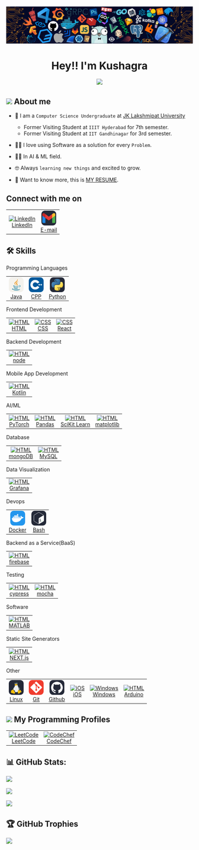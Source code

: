 ![Header](./src/encabezamiento.png)

<h1 align="center">Hey!! I'm Kushagra</h1>
<p align="center">
  <a href="https://github.com/DenverCoder1/readme-typing-svg"><img src="https://readme-typing-svg.herokuapp.com?font=Time+New+Roman&color=%23C8BE25&size=25&center=true&vCenter=true&width=600&height=100&lines=Computer+Science+Student;Always+trying+new+stuff!!;Love+Coding;MERN+Stack"></a>
</p>


## <picture><img src = "https://github.com/7oSkaaa/7oSkaaa/blob/main/Images/about_me.gif?raw=true" width = 30px></picture> About me

- :school: I am a `Computer Science Undergraduate` at [JK Lakshmipat University](https://jklu.edu.in/)
	- Former Visiting Student at `IIIT Hyderabad` for 7th semester.
	- Former Visiting Student at `IIT Gandhinagar` for 3rd semester.

- :technologist: I love using Software as a solution for every `Problem`.
- :student: In AI & ML field.
- :nerd_face: Always `learning new things` and excited to grow.
- :thinking: Want to know more, this is [MY RESUME](./src/Kushagra_Gupta_Resume.pdf).
<!-- - :computer: I am a competitive programmer at `Codechef`, `Leetcode`. -->

## Connect with me on

<table>
	<td align="center">
		<a href="https://www.linkedin.com/in/spybeast/" target="_blank" rel="noreferrer">
			<img src="https://raw.githubusercontent.com/maurodesouza/profile-readme-generator/master/src/assets/icons/social/linkedin/default.svg" alt="LinkedIn" width="40" height="40"/>
			<br/>LinkedIn
		</a>
	</td>
	<td align="center">
		<a href="mailto:kushagra7503@gmail.com" target="_blank" rel="noreferrer">
			<img src="https://github.com/tandpfun/skill-icons/blob/main/icons/Gmail-Dark.svg" alt="Gmail" width="40" height="40"/>
			<br/>E-mail
		</a>
	</td>
</table>

## 🛠️ Skills

<table>
	Programming Languages
	<td align="center">
		<a href="" target="_blank" rel="noreferrer">
			<img src="https://github.com/tandpfun/skill-icons/blob/main/icons/Java-Light.svg" alt="Java" width="40" height="40"/>
			<br/>Java
		</a>
	</td>
	<td align="center">
		<a href="" target="_blank" rel="noreferrer">
			<img src="https://github.com/tandpfun/skill-icons/blob/main/icons/CPP.svg" alt="CPP" width="40" height="40"/>
			<br/>CPP
		</a>
	</td>
	<td align="center">
		<a href="" target="_blank" rel="noreferrer">
			<img src="https://github.com/tandpfun/skill-icons/blob/main/icons/Python-Dark.svg" alt="Python" width="40" height="40"/>
			<br/>Python
		</a>
	</td>
</table>

<table>
	Frontend Development
	<td align="center">
		<a href="" target="_blank" rel="noreferrer">
			<img src="https://cdn.jsdelivr.net/gh/devicons/devicon/icons/html5/html5-original.svg" alt="HTML" width="40" height="40"/>
			<br/>HTML
		</a>
	</td>
	<td align="center">
		<a href="" target="_blank" rel="noreferrer">
			<img src="https://cdn.jsdelivr.net/gh/devicons/devicon/icons/css3/css3-original.svg" alt="CSS" width="40" height="40"/>
			<br/>CSS
		</a>
	</td>
	<td align="center">
		<a href="" target="_blank" rel="noreferrer">
			<img src="https://cdn.jsdelivr.net/gh/devicons/devicon/icons/react/react-original.svg" alt="CSS" width="40" height="40"/>
			<br/>React
		</a>
	</td>
</table>

<table>
	Backend Development
	<td align="center">
		<a href="" target="_blank" rel="noreferrer">
			<img src="https://cdn.jsdelivr.net/gh/devicons/devicon/icons/nodejs/nodejs-original-wordmark.svg" alt="HTML" width="40" height="40"/>
			<br/>node
		</a>
	</td>
</table>

<table>
	Mobile App Development
	<td align="center">
		<a href="" target="_blank" rel="noreferrer">
			<img src="https://cdn.jsdelivr.net/gh/devicons/devicon/icons/kotlin/kotlin-original.svg" alt="HTML" width="40" height="40"/>
			<br/>Kotlin
		</a>
	</td>
</table>

<table>
	AI/ML
	<td align="center">
		<a href="" target="_blank" rel="noreferrer">
			<img src="https://cdn.jsdelivr.net/gh/devicons/devicon/icons/pytorch/pytorch-original.svg" alt="HTML" width="40" height="40"/>
			<br/>PyTorch
		</a>
	</td>
	<td align="center">
		<a href="" target="_blank" rel="noreferrer">
			<img src="https://cdn.jsdelivr.net/gh/devicons/devicon/icons/pandas/pandas-original.svg" alt="HTML" width="40" height="40"/>
			<br/>Pandas
		</a>
	</td>
	<td align="center">
		<a href="" target="_blank" rel="noreferrer">
			<img src="https://cdn.jsdelivr.net/gh/devicons/devicon/icons/scikitlearn/scikitlearn-original.svg" alt="HTML" width="40" height="40"/>
			<br/>SciKit Learn
		</a>
	</td>
	<td align="center">
		<a href="" target="_blank" rel="noreferrer">
			<img src="https://cdn.jsdelivr.net/gh/devicons/devicon/icons/matplotlib/matplotlib-original.svg" alt="HTML" width="40" height="40"/>
			<br/>matplotlib
		</a>
	</td>
</table>

<table>
	Database
	<td align="center">
		<a href="" target="_blank" rel="noreferrer">
			<img src="https://cdn.jsdelivr.net/gh/devicons/devicon/icons/mongodb/mongodb-original.svg" alt="HTML" width="40" height="40"/>
			<br/>mongoDB
		</a>
	</td>
	<td align="center">
		<a href="" target="_blank" rel="noreferrer">
			<img src="https://cdn.jsdelivr.net/gh/devicons/devicon/icons/mysql/mysql-original.svg" alt="HTML" width="40" height="40"/>
			<br/>MySQL
		</a>
	</td>
</table>

<table>
	Data Visualization
	<td align="center">
		<a href="" target="_blank" rel="noreferrer">
			<img src="https://cdn.jsdelivr.net/gh/devicons/devicon/icons/grafana/grafana-original.svg" alt="HTML" width="40" height="40"/>
			<br/>Grafana
		</a>
	</td>
</table>

<table>
	Devops
	<td align="center">
		<a href="" target="_blank" rel="noreferrer">
			<img src="https://github.com/tandpfun/skill-icons/blob/main/icons/Docker.svg" alt="Docker" width="40" height="40"/>
			<br/>Docker
		</a>
	</td>
	<td align="center">
		<a href="" target="_blank" rel="noreferrer">
			<img src="https://github.com/tandpfun/skill-icons/blob/main/icons/Bash-Dark.svg" alt="Bash" width="40" height="40"/>
			<br/>Bash
		</a>
	</td>
</table>

<table>
	Backend as a Service(BaaS)
	<td align="center">
		<a href="" target="_blank" rel="noreferrer">
			<img src="https://cdn.jsdelivr.net/gh/devicons/devicon/icons/firebase/firebase-original.svg" alt="HTML" width="40" height="40"/>
			<br/>firebase
		</a>
	</td>
</table>

<table>
	Testing
	<td align="center">
		<a href="" target="_blank" rel="noreferrer">
			<img src="https://cdn.jsdelivr.net/gh/devicons/devicon/icons/cypressio/cypressio-original.svg" alt="HTML" width="40" height="40"/>
			<br/>cypress
		</a>
	</td>
	<td align="center">
		<a href="" target="_blank" rel="noreferrer">
			<img src="https://cdn.jsdelivr.net/gh/devicons/devicon/icons/mocha/mocha-original.svg" alt="HTML" width="40" height="40"/>
			<br/>mocha
		</a>
	</td>
</table>

<table>
	Software
	<td align="center">
		<a href="" target="_blank" rel="noreferrer">
			<img src="https://cdn.jsdelivr.net/gh/devicons/devicon/icons/matlab/matlab-original.svg" alt="HTML" width="40" height="40"/>
			<br/>MATLAB
		</a>
	</td>
</table>

<table>
	Static Site Generators
	<td align="center">
		<a href="" target="_blank" rel="noreferrer">
			<img src="https://cdn.jsdelivr.net/gh/devicons/devicon/icons/nextjs/nextjs-original.svg" alt="HTML" width="40" height="40"/>
			<br/>NEXT.js
		</a>
	</td>
</table>

<table>
	Other
	<td align="center">
		<a href="" target="_blank" rel="noreferrer">
			<img src="https://github.com/tandpfun/skill-icons/blob/main/icons/Linux-Dark.svg" alt="Linux" width="40" height="40"/>
			<br/>Linux
		</a>
	</td>
	<td align="center">
		<a href="" target="_blank" rel="noreferrer">
			<img src="https://github.com/tandpfun/skill-icons/blob/main/icons/Git.svg" alt="Git" width="40" height="40"/>
			<br/>Git
		</a>
	</td>
	<td align="center">
		<a href="" target="_blank" rel="noreferrer">
			<img src="https://github.com/tandpfun/skill-icons/blob/main/icons/Github-Dark.svg" alt="Github" width="40" height="40"/>
			<br/>Github
		</a>
	</td>
	<td align="center">
		<a href="" target="_blank" rel="noreferrer">
			<img src="https://github.com/tandpfun/skill-icons/blob/main/icons/Apple-Dark.svg" alt="iOS" width="40" height="40"/>
			<br/>iOS
		</a>
	</td>
	<td align="center">
		<a href="" target="_blank" rel="noreferrer">
			<img src="https://github.com/tandpfun/skill-icons/blob/main/icons/Windows-Dark.svg" alt="Windows" width="40" height="40"/>
			<br/>Windows
		</a>
	</td>
	<td align="center">
		<a href="" target="_blank" rel="noreferrer">
			<img src="" alt="HTML" width="40" height="40"/>
			<br/>Arduino
		</a>
	</td>
</table>

## <picture> <img src="https://github.com/7oSkaaa/7oSkaaa/blob/main/Images/competitive_programming_profile.png?raw=true" width=40> </picture> My Programming Profiles

<table>
	<td align="center">
		<a href="https://leetcode.com/kushagra7503/" target="_blank" rel="noreferrer">
			<img src="https://img.icons8.com/external-tal-revivo-shadow-tal-revivo/50/000000/external-level-up-your-coding-skills-and-quickly-land-a-job-logo-shadow-tal-revivo.png" alt="LeetCode" width="40" height="40"/>
			<br/>LeetCode
		</a>
	</td>
	<td align="center">
		<a href="https://www.codechef.com/users/jk21024" target="_blank" rel="noreferrer">
			<img src="https://img.icons8.com/color/50/000000/codechef.png" alt="CodeChef" width="40" height="40"/>
			<br/>CodeChef
		</a>
	</td>
<!-- 	<td align="center">
		<a href="https://www.codingame.com/profile/ee6cf58c6b509e7edb8f1935d5a7ac049118445" target="_blank" rel="noreferrer">
			<img src="https://i.ibb.co/1MRppTC/codingame-1.png" alt="CodingGame" width="40" height="40"/>
			<br/>CodingGame
		</a>
	</td> -->
</table>

## 📊 GitHub Stats:
![](https://github-readme-stats.vercel.app/api?username=SpyBeast07&theme=dark&hide_border=false&include_all_commits=false&count_private=false)<br/>

![](https://github-readme-stats.vercel.app/api/top-langs/?username=SpyBeast07&theme=dark&hide_border=false&include_all_commits=false&count_private=false&layout=compact)

![](https://github-readme-streak-stats.herokuapp.com/?user=SpyBeast07&theme=dark&hide_border=false)<br/>

## 🏆 GitHub Trophies
![](https://github-profile-trophy.vercel.app/?username=SpyBeast07&theme=radical&no-frame=false&no-bg=true&margin-w=4)
